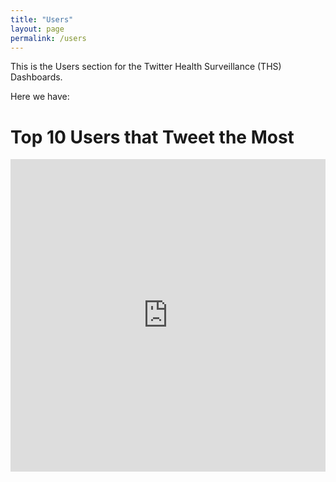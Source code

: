 ```yaml
---
title: "Users"
layout: page
permalink: /users
---
```


This is the Users section for the Twitter Health Surveillance (THS) Dashboards.

Here we have:

<h1>Top 10 Users that Tweet the Most</h1>
<embed src="http://136.145.77.77:8088/superset/dashboard/p/RwkOMJdBlW7/?standalone=true" width="100%" height="500px"/>
